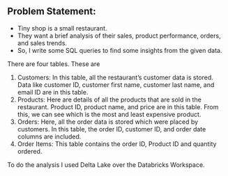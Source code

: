 ## Problem Statement: 
- Tiny shop is a small restaurant. 
- They want a brief analysis of their sales, product performance, orders, and sales trends. 
- So, I write some SQL queries to find some insights from the given data.

There are four tables. These are

1. Customers: In this table, all the restaurant’s customer data is stored. Data like customer ID, customer first name, customer last name, and email ID are in this table.
2. Products: Here are details of all the products that are sold in the restaurant. Product ID, product name, and price are in this table. From this, we can see which is the most and least expensive product.
3. Orders: Here, all the order data is stored which were placed by customers. In this table, the order ID, customer ID, and order date columns are included.
4. Order Items: This table contains the order ID, Product ID and quantity ordered.

To do the analysis I used Delta Lake over the Databricks Workspace. 